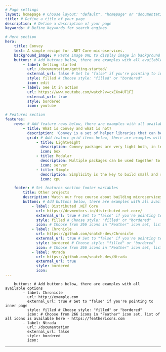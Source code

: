 ```yaml
---
# Page settings
layout: homepage # Choose layout: "default", "homepage" or "documentation-archive"
title: # Define a title of your page
description: # Define a description of your page
keywords: # Define keywords for search engines

# Hero section
hero:
    title: Convey
    text: A simple recipe for .NET Core microservices.
    background_image: # Paste image URL to display image in background of hero section
    buttons: # Add buttons below, there are examples with all available options
        - label: Getting started
          url: /documentation/getting-started/
          external_url: false # Set to "false" if you're pointing to inner page
          style: filled # Choose style: "filled" or "bordered"
          icon: edit
        - label: See it in action
          url: https://www.youtube.com/watch?v=cxEXx4UT1FI
          external_url: true
          style: bordered
          icon: youtube

# Features section
features:
    rows: # Add feature rows below, there are examples with all available options
        - title: What is Convey and what is not?
          description: 'Convey is a set of helper libraries that can be used independently of each other to help you to build your web applications and microservices, yet it is neither a framework nor a silver bullet. Convey does provide utilities to tackle challenges such as messaging, service discovery, load balancing, secure configuration, monitoring, distributed tracing and many more.'
          grid: # Add feature grid items below, there are examples with all available options
              - title: Lightweight
                description: Convey packages are very light both, in terms of size and external dependencies and can be used in any .NET Core application.
                icon: box
              - title: Modular
                description: Multiple packages can be used together to tackle different concerns as well as used independently of each other.
                icon: server
              - title: Simple
                description: Simplicity is the key to build small and reusable packages, thus you can easily fork our repositories and create the custom extensions.
                icon: cpu

    footer: # Set features section footer variables
        title: Other projects
        description: Watch our free course about building microservices and take a look at other projects.
        buttons: # Add buttons below, there are examples with all available options
            - label: Distributed .NET Core
              url: https://devmentors.io/distributed-net-core/
              external_url: true # Set to "false" if you're pointing to inner page
              style: filled # Choose style: "filled" or "bordered"
              icon: # Choose from 266 icons in "Feather" icon set, list of all icons is available here - https://feathericons.com            
            - label: Chronicle
              url: https://github.com/snatch-dev/Chronicle
              external_url: true # Set to "false" if you're pointing to inner page
              style: bordered # Choose style: "filled" or "bordered"
              icon: # Choose from 266 icons in "Feather" icon set, list of all icons is available here - https://feathericons.com
            - label: Ntrada
              url: https://github.com/snatch-dev/Ntrada
              external_url: true
              style: bordered
              icon:
---
```


        buttons: # Add buttons below, there are examples with all available options
            - label: Chronicle
              url: http://example.com
              external_url: true # Set to "false" if you're pointing to inner page
              style: filled # Choose style: "filled" or "bordered"
              icon: # Choose from 266 icons in "Feather" icon set, list of all icons is available here - https://feathericons.com
            - label: Ntrada
              url: /documentation
              external_url: false
              style: bordered
              icon:
---
